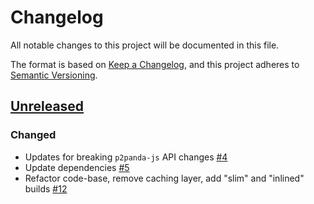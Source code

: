 # Changelog

All notable changes to this project will be documented in this file.

The format is based on [Keep a Changelog](https://keepachangelog.com/en/1.0.0/),
and this project adheres to [Semantic Versioning](https://semver.org/spec/v2.0.0.html).

## [Unreleased]

### Changed

* Updates for breaking `p2panda-js` API changes [#4](https://github.com/p2panda/shirokuma/pull/4)
* Update dependencies [#5](https://github.com/p2panda/shirokuma/pull/5)
* Refactor code-base, remove caching layer, add "slim" and "inlined" builds [#12](https://github.com/p2panda/shirokuma/pull/12)

[unreleased]: https://github.com/p2panda/shirokuma/compare/...HEAD
